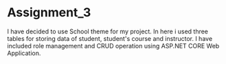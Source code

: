 # Assignment_3
I have decided to use School theme for my project. In here i used three tables for storing data of student, student's course and instructor.
I have included role management and CRUD operation using ASP.NET CORE Web Application.
